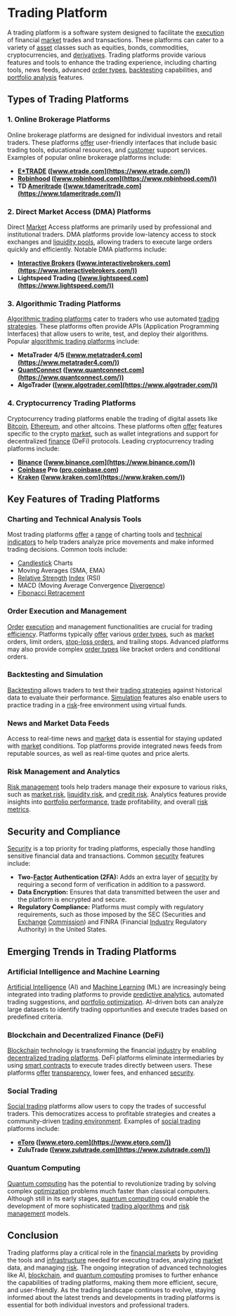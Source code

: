 # Trading Platform

A trading platform is a software system designed to facilitate the [execution](../e/execution.md) of financial [market](../m/market.md) trades and transactions. These platforms can cater to a variety of [asset](../a/asset.md) classes such as equities, bonds, commodities, cryptocurrencies, and [derivatives](../d/derivatives.md). Trading platforms provide various features and tools to enhance the trading experience, including charting tools, news feeds, advanced [order types](../o/order_types_in_trading.md), [backtesting](../b/backtesting.md) capabilities, and [portfolio analysis](../p/portfolio_analysis.md) features.

## Types of Trading Platforms

### 1. Online Brokerage Platforms

Online brokerage platforms are designed for individual investors and retail traders. These platforms [offer](../o/offer.md) user-friendly interfaces that include basic trading tools, educational resources, and [customer](../c/customer.md) support services. Examples of popular online brokerage platforms include:

- **[E*TRADE](../e/e_trade.md) ([www.etrade.com](https://www.etrade.com/))**
- **[Robinhood](../r/robinhood.md) ([www.robinhood.com](https://www.robinhood.com/))**
- **TD [Ameritrade](../a/ameritrade.md) ([www.tdameritrade.com](https://www.tdameritrade.com/))**

### 2. Direct Market Access (DMA) Platforms

Direct [Market](../m/market.md) Access platforms are primarily used by professional and institutional traders. DMA platforms provide low-latency access to stock exchanges and [liquidity pools](../l/liquidity_pools.md), allowing traders to execute large orders quickly and efficiently. Notable DMA platforms include:

- **[Interactive Brokers](../i/interactive_brokers.md) ([www.interactivebrokers.com](https://www.interactivebrokers.com/))**
- **Lightspeed Trading ([www.lightspeed.com](https://www.lightspeed.com/))**

### 3. Algorithmic Trading Platforms

[Algorithmic trading platforms](../a/algorithmic_trading_platforms.md) cater to traders who use automated [trading strategies](../t/trading_strategies.md). These platforms often provide APIs (Application Programming Interfaces) that allow users to write, test, and deploy their algorithms. Popular [algorithmic trading platforms](../a/algorithmic_trading_platforms.md) include:

- **MetaTrader 4/5 ([www.metatrader4.com](https://www.metatrader4.com/))**
- **[QuantConnect](../q/quantconnect.md) ([www.quantconnect.com](https://www.quantconnect.com/))**
- **AlgoTrader ([www.algotrader.com](https://www.algotrader.com/))**

### 4. Cryptocurrency Trading Platforms

Cryptocurrency trading platforms enable the trading of digital assets like [Bitcoin](../b/bitcoin.md), [Ethereum](../e/ethereum_.md), and other altcoins. These platforms often [offer](../o/offer.md) features specific to the crypto [market](../m/market.md), such as wallet integrations and support for decentralized [finance](../f/finance.md) (DeFi) protocols. Leading cryptocurrency trading platforms include:

- **[Binance](../b/binance.md) ([www.binance.com](https://www.binance.com/))**
- **[Coinbase](../c/coinbase.md) Pro ([pro.coinbase.com](https://pro.coinbase.com/))**
- **[Kraken](../k/kraken.md) ([www.kraken.com](https://www.kraken.com/))**

## Key Features of Trading Platforms

### Charting and Technical Analysis Tools

Most trading platforms [offer](../o/offer.md) a [range](../r/range.md) of charting tools and [technical indicators](../t/technical_indicator.md) to help traders analyze price movements and make informed trading decisions. Common tools include:

- [Candlestick](../c/candlestick.md) Charts
- Moving Averages (SMA, EMA)
- [Relative Strength](../r/relative_strength.md) [Index](../i/index_instrument.md) (RSI)
- MACD (Moving Average Convergence [Divergence](../d/divergence.md))
- [Fibonacci Retracement](../f/fibonacci_retracement.md)

### Order Execution and Management

[Order](../o/order.md) [execution](../e/execution.md) and management functionalities are crucial for trading [efficiency](../e/efficiency.md). Platforms typically [offer](../o/offer.md) various [order types](../o/order_types_in_trading.md), such as [market](../m/market.md) orders, limit orders, [stop-loss orders](../s/stop-loss_orders.md), and trailing stops. Advanced platforms may also provide complex [order types](../o/order_types_in_trading.md) like bracket orders and conditional orders.

### Backtesting and Simulation

[Backtesting](../b/backtesting.md) allows traders to test their [trading strategies](../t/trading_strategies.md) against historical data to evaluate their performance. [Simulation](../s/simulation_in_trading.md) features also enable users to practice trading in a [risk](../r/risk.md)-free environment using virtual funds.

### News and Market Data Feeds

Access to real-time news and [market](../m/market.md) data is essential for staying updated with [market](../m/market.md) conditions. Top platforms provide integrated news feeds from reputable sources, as well as real-time quotes and price alerts.

### Risk Management and Analytics

[Risk management](../r/risk_management.md) tools help traders manage their exposure to various risks, such as [market risk](../m/market_risk.md), [liquidity risk](../l/liquidity_risk.md), and [credit risk](../c/credit_risk.md). Analytics features provide insights into [portfolio performance](../p/portfolio_performance.md), [trade](../t/trade.md) profitability, and overall [risk metrics](../r/risk_metrics.md).

## Security and Compliance

[Security](../s/security.md) is a top priority for trading platforms, especially those handling sensitive financial data and transactions. Common [security](../s/security.md) features include:

- **Two-[Factor](../f/factor.md) Authentication (2FA):** Adds an extra layer of [security](../s/security.md) by requiring a second form of verification in addition to a password.
- **Data Encryption:** Ensures that data transmitted between the user and the platform is encrypted and secure.
- **Regulatory Compliance:** Platforms must comply with regulatory requirements, such as those imposed by the SEC (Securities and [Exchange](../e/exchange.md) [Commission](../c/commission.md)) and FINRA (Financial [Industry](../i/industry.md) Regulatory Authority) in the United States.

## Emerging Trends in Trading Platforms

### Artificial Intelligence and Machine Learning

[Artificial Intelligence](../a/artificial_intelligence_in_trading.md) (AI) and [Machine Learning](../m/machine_learning.md) (ML) are increasingly being integrated into trading platforms to provide [predictive analytics](../p/predictive_analytics.md), automated trading suggestions, and [portfolio optimization](../p/portfolio_optimization.md). AI-driven bots can analyze large datasets to identify trading opportunities and execute trades based on predefined criteria.

### Blockchain and Decentralized Finance (DeFi)

[Blockchain](../b/blockchain_in_trading.md) technology is transforming the financial [industry](../i/industry.md) by enabling [decentralized trading platforms](../d/decentralized_trading_platforms.md). DeFi platforms eliminate intermediaries by using [smart contracts](../s/smart_contracts_in_trading.md) to execute trades directly between users. These platforms [offer](../o/offer.md) [transparency](../t/transparency.md), lower fees, and enhanced [security](../s/security.md).

### Social Trading

[Social trading](../s/social_trading.md) platforms allow users to copy the trades of successful traders. This democratizes access to profitable strategies and creates a community-driven [trading environment](../t/trading_environment.md). Examples of [social trading](../s/social_trading.md) platforms include:

- **[eToro](../e/etoro.md) ([www.etoro.com](https://www.etoro.com/))**
- **ZuluTrade ([www.zulutrade.com](https://www.zulutrade.com/))**

### Quantum Computing

[Quantum computing](../q/quantum_computing_in_trading.md) has the potential to revolutionize trading by solving complex [optimization](../o/optimization.md) problems much faster than classical computers. Although still in its early stages, [quantum computing](../q/quantum_computing_in_trading.md) could enable the development of more sophisticated [trading algorithms](../t/trading_algorithms.md) and [risk management](../r/risk_management.md) models.

## Conclusion

Trading platforms play a critical role in the [financial markets](../f/financial_market.md) by providing the tools and [infrastructure](../i/infrastructure.md) needed for executing trades, analyzing [market](../m/market.md) data, and managing [risk](../r/risk.md). The ongoing integration of advanced technologies like AI, [blockchain](../b/blockchain_in_trading.md), and [quantum computing](../q/quantum_computing_in_trading.md) promises to further enhance the capabilities of trading platforms, making them more efficient, secure, and user-friendly. As the trading landscape continues to evolve, staying informed about the latest trends and developments in trading platforms is essential for both individual investors and professional traders.